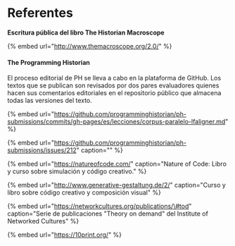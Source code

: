 # Referentes

**Escritura pública del libro The Historian Macroscope** 

{% embed url="http://www.themacroscope.org/2.0/" %}

#### The Programming Historian

El proceso editorial de PH se lleva a cabo en la plataforma de GitHub. Los textos que se publican son revisados por dos pares evaluadores quienes hacen sus comentarios editoriales en el repositorio público que almacena todas las versiones del texto.

{% embed url="https://github.com/programminghistorian/ph-submissions/commits/gh-pages/es/lecciones/corpus-paralelo-lfaligner.md" %}

{% embed url="https://github.com/programminghistorian/ph-submissions/issues/212" caption="" %}

{% embed url="https://natureofcode.com/" caption="Nature of Code: Libro y curso sobre simulación y código creativo." %}

{% embed url="http://www.generative-gestaltung.de/2/" caption="Curso y libro sobre código creativo y composición visual" %}

{% embed url="https://networkcultures.org/publications/\#tod" caption="Serie de publicaciones \"Theory on demand\" del Institute of Networked Cultures" %}

{% embed url="https://10print.org/" %}



